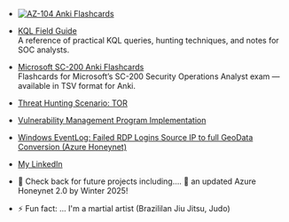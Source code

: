 - [![AZ-104 Anki Flashcards](https://raw.githubusercontent.com/juansasoc/AZ-104-Anki-Flashcards/main/media/banner.svg)](https://github.com/juansasoc/AZ-104-Anki-Flashcards)




- [KQL Field Guide](https://github.com/juansasoc/KQL-Field-Guide)  
  A reference of practical KQL queries, hunting techniques, and notes for SOC analysts.

- [Microsoft SC-200 Anki Flashcards](https://github.com/juansasoc/Microsoft-SC-200-Anki-Flashcards)  
  Flashcards for Microsoft’s SC-200 Security Operations Analyst exam — available in TSV format for Anki.

- [Threat Hunting Scenario: TOR](https://github.com/juansasoc/threat-hunting-scenario-tor)

- [Vulnerability Management Program Implementation](https://github.com/juansasoc/Vulnerability-Management/blob/main/README.md)

- [Windows EventLog: Failed RDP Logins Source IP to full GeoData Conversion (Azure Honeynet)](https://github.com/juansasoc/Azure-Project/blob/main/README.md)

- [My LinkedIn](https://www.linkedin.com/in/juan-rivera-2b434b7b/)





- 🔭 Check back for future projects including....  :eyes: an updated Azure Honeynet 2.0 by Winter 2025!

- ⚡ Fun fact: ... I'm a martial artist (Brazililan Jiu Jitsu, Judo)
   
